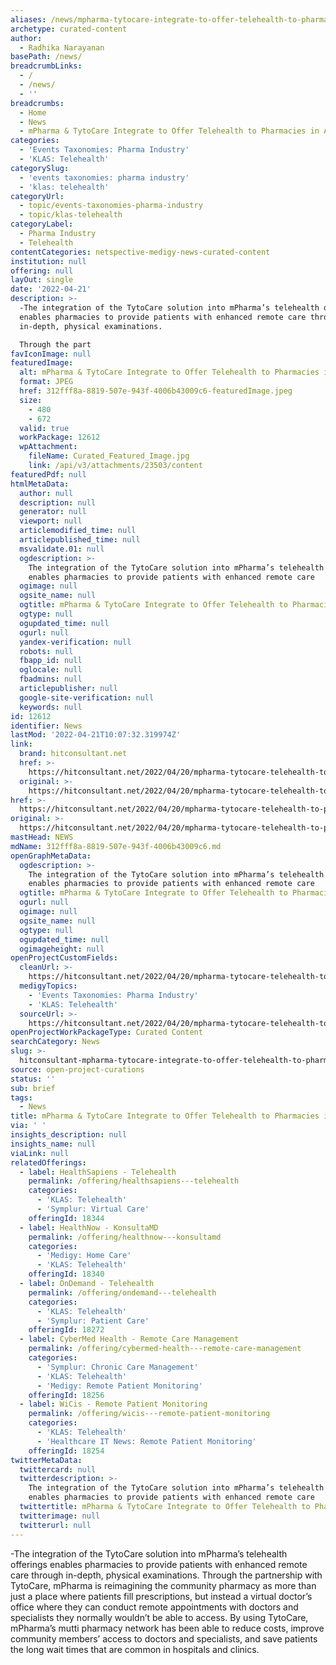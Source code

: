 ```yaml
---
aliases: /news/mpharma-tytocare-integrate-to-offer-telehealth-to-pharmacies-in-africa
archetype: curated-content
author:
  - Radhika Narayanan
basePath: /news/
breadcrumbLinks:
  - /
  - /news/
  - ''
breadcrumbs:
  - Home
  - News
  - mPharma & TytoCare Integrate to Offer Telehealth to Pharmacies in Africa
categories:
  - 'Events Taxonomies: Pharma Industry'
  - 'KLAS: Telehealth'
categorySlug:
  - 'events taxonomies: pharma industry'
  - 'klas: telehealth'
categoryUrl:
  - topic/events-taxonomies-pharma-industry
  - topic/klas-telehealth
categoryLabel:
  - Pharma Industry
  - Telehealth
contentCategories: netspective-medigy-news-curated-content
institution: null
offering: null
layOut: single
date: '2022-04-21'
description: >-
  -The integration of the TytoCare solution into mPharma’s telehealth offerings
  enables pharmacies to provide patients with enhanced remote care through
  in-depth, physical examinations.

  Through the part
favIconImage: null
featuredImage:
  alt: mPharma & TytoCare Integrate to Offer Telehealth to Pharmacies in Africa
  format: JPEG
  href: 312fff8a-8819-507e-943f-4006b43009c6-featuredImage.jpeg
  size:
    - 480
    - 672
  valid: true
  workPackage: 12612
  wpAttachment:
    fileName: Curated_Featured_Image.jpg
    link: /api/v3/attachments/23503/content
featuredPdf: null
htmlMetaData:
  author: null
  description: null
  generator: null
  viewport: null
  articlemodified_time: null
  articlepublished_time: null
  msvalidate.01: null
  ogdescription: >-
    The integration of the TytoCare solution into mPharma’s telehealth offerings
    enables pharmacies to provide patients with enhanced remote care
  ogimage: null
  ogsite_name: null
  ogtitle: mPharma & TytoCare Integrate to Offer Telehealth to Pharmacies in Africa
  ogtype: null
  ogupdated_time: null
  ogurl: null
  yandex-verification: null
  robots: null
  fbapp_id: null
  oglocale: null
  fbadmins: null
  articlepublisher: null
  google-site-verification: null
  keywords: null
id: 12612
identifier: News
lastMod: '2022-04-21T10:07:32.319974Z'
link:
  brand: hitconsultant.net
  href: >-
    https://hitconsultant.net/2022/04/20/mpharma-tytocare-telehealth-to-pharmacies-in-africa/
  original: >-
    https://hitconsultant.net/2022/04/20/mpharma-tytocare-telehealth-to-pharmacies-in-africa/
href: >-
  https://hitconsultant.net/2022/04/20/mpharma-tytocare-telehealth-to-pharmacies-in-africa/
original: >-
  https://hitconsultant.net/2022/04/20/mpharma-tytocare-telehealth-to-pharmacies-in-africa/
mastHead: NEWS
mdName: 312fff8a-8819-507e-943f-4006b43009c6.md
openGraphMetaData:
  ogdescription: >-
    The integration of the TytoCare solution into mPharma’s telehealth offerings
    enables pharmacies to provide patients with enhanced remote care
  ogtitle: mPharma & TytoCare Integrate to Offer Telehealth to Pharmacies in Africa
  ogurl: null
  ogimage: null
  ogsite_name: null
  ogtype: null
  ogupdated_time: null
  ogimageheight: null
openProjectCustomFields:
  cleanUrl: >-
    https://hitconsultant.net/2022/04/20/mpharma-tytocare-telehealth-to-pharmacies-in-africa/
  medigyTopics:
    - 'Events Taxonomies: Pharma Industry'
    - 'KLAS: Telehealth'
  sourceUrl: >-
    https://hitconsultant.net/2022/04/20/mpharma-tytocare-telehealth-to-pharmacies-in-africa/
openProjectWorkPackageType: Curated Content
searchCategory: News
slug: >-
  hitconsultant-mpharma-tytocare-integrate-to-offer-telehealth-to-pharmacies-in-africa
source: open-project-curations
status: ''
sub: brief
tags:
  - News
title: mPharma & TytoCare Integrate to Offer Telehealth to Pharmacies in Africa
via: ' '
insights_description: null
insights_name: null
viaLink: null
relatedOfferings:
  - label: HealthSapiens - Telehealth
    permalink: /offering/healthsapiens---telehealth
    categories:
      - 'KLAS: Telehealth'
      - 'Symplur: Virtual Care'
    offeringId: 18344
  - label: HealthNow - KonsultaMD
    permalink: /offering/healthnow---konsultamd
    categories:
      - 'Medigy: Home Care'
      - 'KLAS: Telehealth'
    offeringId: 18340
  - label: OnDemand - Telehealth
    permalink: /offering/ondemand---telehealth
    categories:
      - 'KLAS: Telehealth'
      - 'Symplur: Patient Care'
    offeringId: 18272
  - label: CyberMed Health - Remote Care Management
    permalink: /offering/cybermed-health---remote-care-management
    categories:
      - 'Symplur: Chronic Care Management'
      - 'KLAS: Telehealth'
      - 'Medigy: Remote Patient Monitoring'
    offeringId: 18256
  - label: WiCis - Remote Patient Monitoring
    permalink: /offering/wicis---remote-patient-monitoring
    categories:
      - 'KLAS: Telehealth'
      - 'Healthcare IT News: Remote Patient Monitoring'
    offeringId: 18254
twitterMetaData:
  twittercard: null
  twitterdescription: >-
    The integration of the TytoCare solution into mPharma’s telehealth offerings
    enables pharmacies to provide patients with enhanced remote care
  twittertitle: mPharma & TytoCare Integrate to Offer Telehealth to Pharmacies in Africa
  twitterimage: null
  twitterurl: null
---
```

<p>-The integration of the TytoCare solution into mPharma’s telehealth offerings enables pharmacies to provide patients with enhanced remote care through in-depth, physical examinations.
Through the partnership with TytoCare, mPharma is reimagining the community pharmacy as more than just a place where patients fill prescriptions, but instead a virtual doctor’s office where they can conduct remote appointments with doctors and specialists they normally wouldn’t be able to access.
By using TytoCare, mPharma’s mutti pharmacy network has been able to reduce costs, improve community members’ access to doctors and specialists, and save patients the long wait times that are common in hospitals and clinics.</p>
